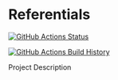 # Referentials

[![GitHub Actions Status](https://github.com/MarkMenchavez/Referentials/workflows/Build/badge.svg?branch=main)](https://github.com/MarkMenchavez/Referentials/actions)

[![GitHub Actions Build History](https://buildstats.info/github/chart/MarkMenchavez/Referentials?branch=main&includeBuildsFromPullRequest=false)](https://github.com/MarkMenchavez/Project/actions)

Project Description
